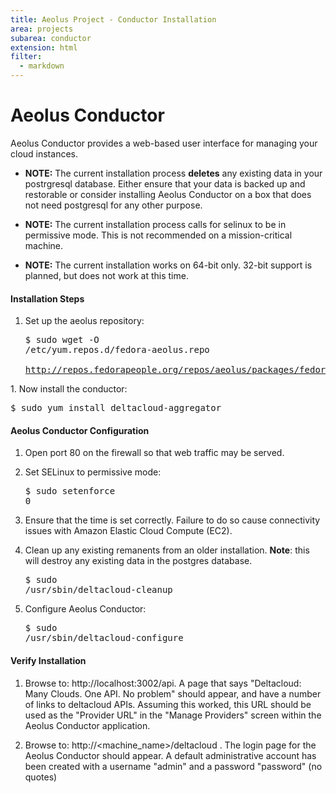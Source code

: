```yaml
---
title: Aeolus Project - Conductor Installation
area: projects
subarea: conductor
extension: html
filter:
  - markdown
---
```

<h1 id="aeolus-conductor">Aeolus Conductor</h1>

Aeolus Conductor provides a web-based user interface for managing your
cloud instances.

 + **NOTE:** The current installation process **deletes** any existing data in
your postrgresql database.  Either ensure that your data is backed up and
restorable or consider installing Aeolus Conductor on a box that does not need
postgresql for any other purpose.

 + **NOTE:** The current installation process calls for selinux to be in
permissive mode.  This is not recommended on a mission-critical machine.

+ **NOTE:** The current installation works on 64-bit only.  32-bit support is
planned, but does not work at this time.

#### Installation Steps ####

1.  Set up the aeolus repository:<pre>$ sudo wget -O /etc/yum.repos.d/fedora-aeolus.repo \
       http://repos.fedorapeople.org/repos/aeolus/packages/fedora-aeolus.repo
</pre>
1.  Now install the conductor:<pre>$ sudo yum install deltacloud-aggregator</pre>

#### Aeolus Conductor Configuration ####

1.  Open port 80 on the firewall so that web traffic may be served.

1.  Set SELinux to permissive mode:<pre>$ sudo setenforce 0</pre>

1.  Ensure that the time is set correctly.  Failure to do so cause
connectivity issues with Amazon Elastic Cloud Compute (EC2).

1.  Clean up any existing remanents from an older installation.
**Note**:  this will destroy any existing data in the postgres database.<pre>$ sudo /usr/sbin/deltacloud-cleanup</pre>

1.  Configure Aeolus Conductor:<pre>$ sudo /usr/sbin/deltacloud-configure</pre>

#### Verify Installation ####

1.  Browse to: http://localhost:3002/api.  A page that says
"Deltacloud: Many Clouds.  One API.  No problem" should appear, and have a
number of links to deltacloud APIs.  Assuming this worked, this URL should be
used as the "Provider URL" in the "Manage Providers" screen within the Aeolus
Conductor application.

1.  Browse to:  http://<machine_name>/deltacloud .  The login page for the
Aeolus Conductor should appear.  A default administrative account has been
created with a username "admin" and a password "password" (no quotes)

